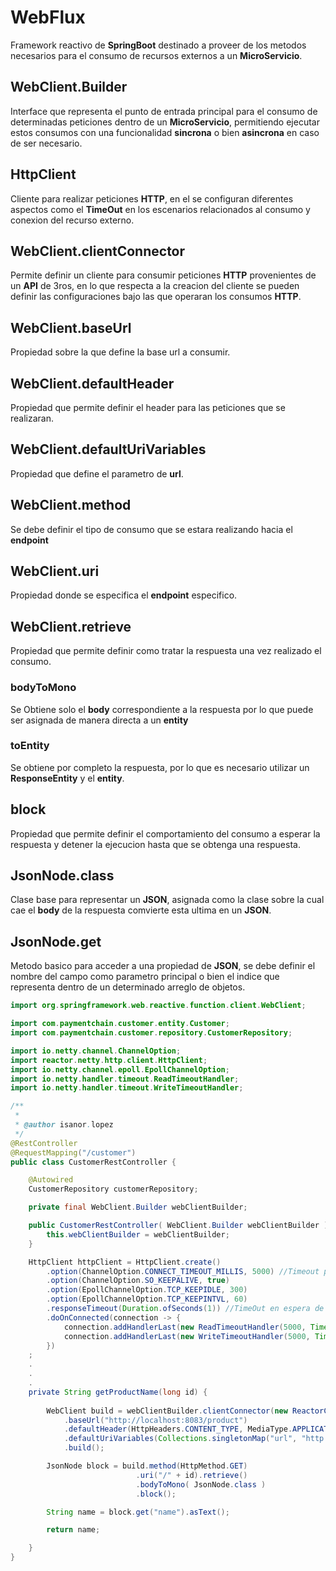 # WebFlux

Framework reactivo de **SpringBoot** destinado a proveer de los metodos necesarios para el consumo de recursos externos a un **MicroServicio**.  

## WebClient.Builder

Interface que representa el punto de entrada principal para el consumo de determinadas peticiones dentro de un **MicroServicio**, permitiendo ejecutar estos consumos con una funcionalidad **sincrona** o bien **asincrona** en caso de ser necesario.  

## HttpClient

Cliente para realizar peticiones **HTTP**, en el se configuran diferentes aspectos como el **TimeOut** en los escenarios relacionados al consumo y conexion del recurso externo.  

## WebClient.clientConnector

Permite definir un cliente para consumir peticiones **HTTP** provenientes de un **API** de 3ros, en lo que respecta a la creacion del cliente se pueden definir las configuraciones bajo las que operaran los consumos **HTTP**.  

## WebClient.baseUrl

Propiedad sobre la que define la base url a consumir.  

## WebClient.defaultHeader

Propiedad que permite definir el header para las peticiones que se realizaran.  

## WebClient.defaultUriVariables

Propiedad que define el parametro de **url**.  

## WebClient.method

Se debe definir el tipo de consumo que se estara realizando hacia el **endpoint**

## WebClient.uri

Propiedad donde se especifica el **endpoint** especifico.  

## WebClient.retrieve

Propiedad que permite definir como tratar la respuesta una vez realizado el consumo.  

### bodyToMono

Se Obtiene solo el **body** correspondiente a la respuesta por lo que puede ser asignada de manera directa a un **entity**

### toEntity

Se obtiene por completo la respuesta, por lo que es necesario utilizar un **ResponseEntity** y el **entity**.  

## block

Propiedad que permite definir el comportamiento del consumo a esperar la respuesta y detener la ejecucion hasta que se obtenga una respuesta.  

## JsonNode.class

Clase base para representar un **JSON**, asignada como la clase sobre la cual cae el **body** de la respuesta comvierte esta ultima en un **JSON**.  

## JsonNode.get

Metodo basico para acceder a una propiedad de **JSON**, se debe definir el nombre del campo como parametro principal o bien el indice que representa dentro de un determinado arreglo de objetos.  

~~~Java
import org.springframework.web.reactive.function.client.WebClient;

import com.paymentchain.customer.entity.Customer;
import com.paymentchain.customer.repository.CustomerRepository;

import io.netty.channel.ChannelOption;
import reactor.netty.http.client.HttpClient;
import io.netty.channel.epoll.EpollChannelOption;
import io.netty.handler.timeout.ReadTimeoutHandler;
import io.netty.handler.timeout.WriteTimeoutHandler;

/**
 *
 * @author isanor.lopez
 */
@RestController
@RequestMapping("/customer")
public class CustomerRestController {

    @Autowired
    CustomerRepository customerRepository;

    private final WebClient.Builder webClientBuilder;

    public CustomerRestController( WebClient.Builder webClientBuilder ) {
        this.webClientBuilder = webClientBuilder;
    }

    HttpClient httpClient = HttpClient.create()
        .option(ChannelOption.CONNECT_TIMEOUT_MILLIS, 5000) //Timeout para generar conexion
        .option(ChannelOption.SO_KEEPALIVE, true)
        .option(EpollChannelOption.TCP_KEEPIDLE, 300)
        .option(EpollChannelOption.TCP_KEEPINTVL, 60)
        .responseTimeout(Duration.ofSeconds(1)) //TimeOut en espera de respuesta
        .doOnConnected(connection -> {
            connection.addHandlerLast(new ReadTimeoutHandler(5000, TimeUnit.MILLISECONDS)); //TimeOut para lectura
            connection.addHandlerLast(new WriteTimeoutHandler(5000, TimeUnit.MILLISECONDS)); //Timeout para escritura
        })
    ;
    .
    .
    .
    private String getProductName(long id) {
        
        WebClient build = webClientBuilder.clientConnector(new ReactorClientHttpConnector(httpClient))
            .baseUrl("http://localhost:8083/product")
            .defaultHeader(HttpHeaders.CONTENT_TYPE, MediaType.APPLICATION_JSON_VALUE)
            .defaultUriVariables(Collections.singletonMap("url", "http://localhost:8083/product"))
            .build();

        JsonNode block = build.method(HttpMethod.GET)
                            .uri("/" + id).retrieve()
                            .bodyToMono( JsonNode.class )
                            .block();

        String name = block.get("name").asText();

        return name;

    }
}
~~~
